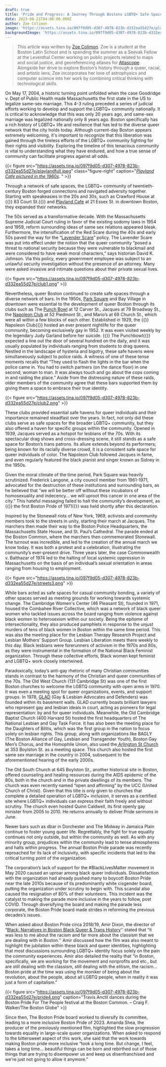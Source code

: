 ```yaml
---
draft: true
title: 'Pride and Progress: A Journey Through Bostons LGBTQ+ Safe Spaces'
date: 2023-08-21T04:00:00.000Z
author: Zoe Colimon
image: 'https://assets.tina.io/097f9d05-d307-4978-823b-d332ea55d27e/playland.jpg'
backgroundImage: 'https://assets.tina.io/097f9d05-d307-4978-823b-d332ea55d27e/playland.jpg'
---
```


> This article was written by [Zoe Colimon](https://www.leventhalmap.org/about/people/zoe-colimon/). Zoe is a student at the Boston Latin School and is spending the summer as a Seevak Fellow at the Leventhal Center working on public projects related to maps and social justice, and georeferencing atlases for [Atlascope](https://www.atlascope.org/). Alongside her drive to explore Boston’s history through a queer, racial, and artistic lens, Zoe incorporates her love of astrophysics and computer science into her work by combining critical thinking with technological skills.

On May 17, 2004, a historic turning point unfolded when the case Goodridge v. Dept of Public Health made Massachusetts the first state in the US to legalize same-sex marriage. This 4-3 ruling preceded a series of judicial efforts working to develop and support the LGBTQ+ community nationally. It is critical to acknowledge that this was only 20 years ago, and same-sex marriage was legalized nationally only 8 years ago. Boston specifically has a rich history of LGBTQ+ life and resilience that has led to the diverse queer network that the city holds today. Although current-day Boston appears extremely welcoming, it's important to recognize that this liberation was gained through the tireless efforts of the LGBTQ+ community fighting for their rights and visibility. Exploring the timeline of this tenacious community is vital to understanding what they have endured, and how a true sense of community can facilitate progress against all odds.

{{< figure src="https://assets.tina.io/097f9d05-d307-4978-823b-d332ea55d27e/playlandfull.jpeg" class="figure-right" caption="[*Playland Cafe pictured in the 1960s*](https://www.flickr.com/photos/cityofbostonarchives/12776601015). " >}}

Through a network of safe spaces, the LGBTQ+ community of twentieth-century Boston forged connections and navigated adversity together. Starting with speakeasies in the 20s and 30s, such as Crawford House at {{<popup img-src="https://assets.tina.io/097f9d05-d307-4978-823b-d332ea55d27e/crawfordhouse.png" target="blank">}} 83 Court St.{{</popup>}} and [Playland Cafe](https://www.wbur.org/news/2021/06/29/boston-lost-lgbtq-spaces-playland-georden-west) at 21 Essex St. in downtown Boston, they expanded their networks.

The 50s served as a transformative decade. With the Massachusetts Supreme Judicial Court ruling in favor of the existing sodomy laws in 1954 and 1959, reform surrounding ideas of same sex relations appeared bleak. Furthermore, the intensification of the Red Scare during the 40s and early 50s paved the way for the “[Lavender Scare](https://www.archives.gov/publications/prologue/2016/summer/lavender.html)” policy. The Lavender Scare was put into effect under the notion that the queer community “posed a threat to national security because they were vulnerable to blackmail and were considered to have weak moral characters,” says historian David K. Johnson. Via this policy, every government employee was subject to an unlawful security investigation without the presence of an attorney. Many were asked invasive and intimate questions about their private sexual lives.

{{< figure src="https://assets.tina.io/097f9d05-d307-4978-823b-d332ea55d27e/club1.png" >}}

Nevertheless, queer Boston continued to create safe spaces through a diverse network of bars. In the 1950s, [Park Square](https://markthomaskrone.wordpress.com/tag/the-punch-bowl/) and Bay Village in downtown were essential to the development of queer Boston through its clubs such as The [Punch Bowl](https://mangozeen.blogspot.com/2013/10/the-punch-bowl-boston.html) at 12 Carver St., Jacques at 79 Broadway St., the [Napoleon Club](https://www.historyproject.org/sites/default/files/images_nonwebsite/stonewall50/napoleons-sign.jpg) at 52 Piedmont St., and Mario’s at 69 Church St., which were all within a few blocks of each other. Established in 1929, the {{<popup img-src="https://www.historyproject.org/sites/default/files/images_nonwebsite/stonewall50/napoleons-sign.jpg" target="blank">}} Napoleon Club{{</popup>}} hosted an ever present nightlife for the queer community, becoming exclusively gay in 1952. It was even visited weekly by the legendary Judy Garland before her suicide. {{<popup img-src="https://assets.tina.io/097f9d05-d307-4978-823b-d332ea55d27e/punchbowl.jpeg" target="blank">}} The Punchbowl{{</popup>}} expected a line out the door of several hundred on the daily, and it was usually populated by individuals ranging from students to drag queens. Nestled in the landscape of hysteria and bigotry, these safe havens were simultaneously subject to police raids. A witness of one of these tense moments recalls that “They used to flash the lights in the bar when the police came in. You had to switch partners (on the dance floor) in one second, woman to man. It was always touch and go about the cops coming in and raiding the place.” Aside from the distressing nature of these raids, older members of the community agree that these bars supported them by giving them a space to embrace their true identity.

{{< figure src="https://assets.tina.io/097f9d05-d307-4978-823b-d332ea55d27e/club2.png" >}}

These clubs provided essential safe havens for queer individuals and their importance remained steadfast over the years. In fact, not only did these clubs serve as safe spaces for the broader LGBTQ+ community, but they also offered a haven for specific groups within the community. Opened in 1939, Jacques served as a hotspot for lesbians of the 70s. With its spectacular drag shows and cross-dressing scene, it still stands as a safe space for Boston’s trans patrons. Its allure extends beyond its performers; being known for its racially diverse crowd, it is a consistent safe space for queer individuals of color. The Napoleon Club followed Jacques in fame, and even regularly featured the black pianist and singer known as Sidney in the 1950s.

Given the moral climate of the time period, Park Square was heavily scrutinized. Frederick Langone, a city council member from 1961-1971, advocated for the destruction of these institutions and surrounding bars, as he believed that “we will be better off without these incubators of homosexuality and indecency… we will uproot this cancer in one area of the city.” This hateful messaging failed to halt the community’s development, as {{<popup img-src="https://cdn10.bostonmagazine.com/wp-content/uploads/sites/2/2015/05/boston-pride.jpg" target="blank">}} the first Boston Pride of 1971{{</popup>}} was held shortly after this declaration.

Inspired by the Stonewall riots of New York, 1969, activists and community members took to the streets in unity, starting their march at Jacques. The marchers then made their way to the Boston Police Headquarters, the Massachusetts State House, and St. Paul’s Cathedral. The parade ended at the Boston Common, where the marchers then commemorated Stonewall.  The turnout was incredible, and led to the creation of the annual march we know today. It was both a protest and a celebration, illustrating the community’s ever-present drive. Three years later, the case Commonwealth v. Balthazar of 1974 led to the halting of local systemic oppression in Massachusetts on the basis of an individual’s sexual orientation in areas ranging from housing to employment.

{{< figure src="https://assets.tina.io/097f9d05-d307-4978-823b-d332ea55d27e/streets3.png" >}}

While bars acted as safe spaces for casual community bonding, a variety of other spaces served as meeting grounds for working towards systemic change. The Cambridge Women's Center (46 Pleasant St), founded in 1971, housed the Combahee River Collective, which was a network of black queer women who tackled issues across the board ranging from violence against black women to heterosexism within our society. Being the epitome of intersectionality, they also produced pamphlets in response to the unjust murders of tens of black women in Boston within the same time period. This was also the meeting place for the Lesbian Therapy Research Project and Lesbian Mothers’ Support Group. Lesbian Liberation meets there weekly to this day. Black lesbians were forerunners of activism in the 1970s and 80s, as they were instrumental in the formation of the National Black Feminist organization. Through these collective efforts, Black women kept feminist and LGBTQ+ work closely intertwined.

Paradoxically, today’s anti-gay rhetoric of many Christian communities stands in contrast to the harmony of the Christian and queer communities of the 70s. The Old West Church (131 Cambridge St) was one of the first Boston churches to welcome the LGBTQ community with open arms in 1970. It was even a meeting spot for queer organizations, events, and support groups. In 1978, [GLAD](http://www.glad.org/) (Gay & Lesbian Advocates and Defenders) was founded within its basement walls. GLAD currently boasts brilliant lawyers who represent gay and lesbian ideals in court, acting as pioneers for legal representation: by and for queer individuals. Meanwhile, the Old Cambridge Baptist Church (400 Harvard St) hosted the first headquarters of The National Lesbian and Gay Task Force. It has also been the meeting place for the Daughters of Bilitis, which was the first group in the nation to focus solely on lesbian rights. This group, along with organizations like BAGLY (The Boston Alliance of Gay, Lesbian and Transgender Youth), Boston Gay Men’s Chorus, and the Homophile Union, also used the[ Arlington St Church](https://www.bostonglobe.com/2022/12/18/arts/arlington-street-church-wants-be-home-holidays-lgbtq-community/?event=event12) at 353 Boylston St. as a meeting space. This church also hosted the first same sex marriage in the country in 2004, subsequent to the aforementioned hearing of the early 2000s.

The Old South Church at 645 Boylston St., another historical site in Boston, offered counseling and healing resources during the AIDS epidemic of the 80s, both in the church and in the private dwellings of its members. The church was even recently named “open and affirming” by the UCC (United Church of Christ). Given that this title is only given to churches that complete a detailed operation of LGBTQ+ inclusion, it serves as a certified site where LGBTQ+ individuals can express their faith freely and without scrutiny. The church even hosted Quinn Caldwell, its first openly gay minister from 2005 to 2010. He returns annually to deliver Pride sermons in June. 

Newer bars such as dbar in Dorchester and The Midway in Jamaica Plain continue to foster young queer life. Regrettably, the fight for true equality continues not only outside, but within the community as well. As with any minority group, prejudices within the community lead to tense atmospheres and halts within progress. The annual Boston Pride parade was recently reproached for its lack of inclusivity, with specific incidents that led to the critical turning point of the organization.

The corporation’s lack of support for the #BlackLivesMatter movement in May 2020 caused an uproar among black queer individuals. Dissatisfaction with the organization had already pushed many to boycott Boston Pride near the late 2010s because of its predominantly white cisgender board, putting the organization under scrutiny to begin with. This scandal also caused the resignation of 80% of their volunteers. This incident was the catalyst to making the parade more inclusive in the years to follow, post COVID. Through diversifying the board and making the parade less corporate, the Boston Pride board made strides in reforming the previous decades’s issues.

When asked about Boston Pride circa 2018/19, Amir Dixon, the director of “[Black: Narratives in Boston Black Queer & Trans History](https://www.lesbigayurbanfoundation.org/event-details/BLACK)'' stated that “it was less to me about the racism and far more about the classism that we are dealing with in Boston.'' Amir discussed how the film was also meant to highlight the jubilation within these black and queer identities, highlighting that most discussions surrounding LGBTQ+ identity focus solely on the pain the community experiences. Amir also detailed the reality that “in Boston, specifically, we are working for the movement and nonprofits and etc., but are still dealing with the classism, still dealing with the elitism, the racism…Boston pride at the time was using the moniker of being about the revolution, about the people, about all LGBTQ people, when in reality it was just a form of capitalism.”

{{< figure src="https://assets.tina.io/097f9d05-d307-4978-823b-d332ea55d27e/pride4.png" caption="Travis Anctil dances during the Boston Pride For The People festival at the Boston Common. – Craig F. Walker/The Boston Globe" >}}

Since then, The Boston Pride board worked to diversify its committee, leading to a more inclusive Boston Pride of 2023. Amanda Shea, the producer of the previously mentioned film, highlighted the slow progression towards equality in large-scale queer organizations. When asked to respond to the bittersweet aspect of this work, she said that the work towards making Boston pride more inclusive “took a long time. But change, I feel, takes a long time… beautiful things can be born and rebirthed out of those things that are trying to disempower us and keep us disenfranchised and we're just not going to allow it anymore.”
